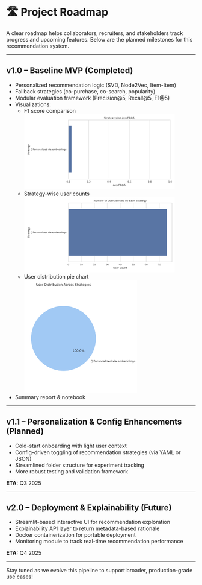 # 🛣️ Project Roadmap

A clear roadmap helps collaborators, recruiters, and stakeholders track progress and upcoming features. Below are the planned milestones for this recommendation system.

---

## v1.0 – Baseline MVP (Completed)

- Personalized recommendation logic (SVD, Node2Vec, Item-Item)
- Fallback strategies (co-purchase, co-search, popularity)
- Modular evaluation framework (Precision@5, Recall@5, F1@5)
- Visualizations:
  - F1 score comparison <img src="visuals/strategy_f1_score.png" alt="F1_score" width="400"/>
  - Strategy-wise user counts <img src="visuals/strategy_user_count.png" alt="User_Count" width="400"/>
  - User distribution pie chart <img src="visuals/strategy_user_distribution_pie.png" alt="pie_distribution" width="300"/>
- Summary report & notebook

---

## v1.1 – Personalization & Config Enhancements (Planned)

- Cold-start onboarding with light user context
- Config-driven toggling of recommendation strategies (via YAML or JSON)
- Streamlined folder structure for experiment tracking
- More robust testing and validation framework

**ETA:** Q3 2025

---

## v2.0 – Deployment & Explainability (Future)

- Streamlit-based interactive UI for recommendation exploration
- Explainability API layer to return metadata-based rationale
- Docker containerization for portable deployment
- Monitoring module to track real-time recommendation performance

**ETA:** Q4 2025

---

Stay tuned as we evolve this pipeline to support broader, production-grade use cases!
